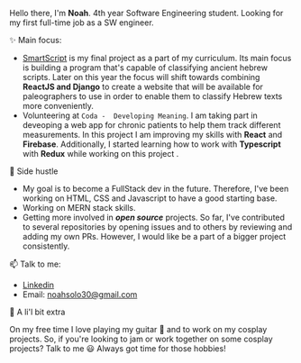  Hello there, I'm **Noah**.
4th year Software Engineering student.
Looking for my first full-time job as a SW engineer.

 :sparkles: Main focus:

   * [SmartScript](https://github.com/AvielCo/Final-Project) is my final project as a part of my curriculum. Its main focus is building a program that's capable of classifying ancient hebrew scripts. Later on this year the focus will shift towards combining **ReactJS and Django** to create a website that will be available for paleographers to use in order to enable them to classify Hebrew texts more conveniently.
   * Volunteering at `Coda -  Developing Meaning`. I am taking part in deveoping a web app for chronic patients to help them track different measurements. In this project I am improving my skills with **React** and **Firebase**. Additionally, I started learning how to work with **Typescript** with **Redux** while working on this project .
   
 :thinking: Side hustle
  * My goal is to become a FullStack dev in the future. Therefore, I've been working on HTML, CSS and Javascript to have a good starting base.
  * Working on MERN stack skills.
  * Getting more involved in _**open source**_ projects. So far, I've contributed to several repositories by opening issues and to others by reviewing and adding my own PRs. However, I would like be a part of a bigger project consistently.

 📫 Talk to me: 
  * [Linkedin](https://www.linkedin.com/in/noah-solomon-b40573135/)
  * Email: noahsolo30@gmail.com

 :musical_note: A li'l bit extra
 
  On my free time I love playing my guitar :metal: and to work on my cosplay projects. So, if you're looking to jam or work together on some cosplay projects? Talk to me :smiley: Always got time for those hobbies! 


 


